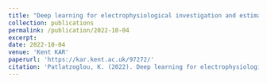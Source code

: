 ```yaml
---
title: "Deep learning for electrophysiological investigation and estimation of anesthetic-induced unconsciousness"
collection: publications
permalink: /publication/2022-10-04
excerpt: 
date: 2022-10-04
venue: 'Kent KAR'
paperurl: 'https://kar.kent.ac.uk/97272/'
citation: 'Patlatzoglou, K. (2022). Deep learning for electrophysiological investigation and estimation of anesthetic-induced unconsciousness (Doctoral dissertation, University of Kent,).'
---
```

